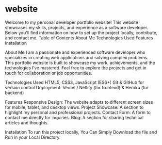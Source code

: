 # website
Welcome to my personal developer portfolio website! This website showcases my skills, projects, and experience as a software developer. Below you'll find information on how to set up the project locally, contribute, and contact me.
Table of Contents
About Me
Technologies Used
Features
Installation

About Me
I am a passionate and experienced software developer who specializes in creating web applications and solving complex problems. This portfolio website is built to showcase my work, achievements, and the technologies I've mastered. Feel free to explore the projects and get in touch for collaboration or job opportunities.

Technologies Used
HTML5, CSS3, JavaScript (ES6+)
Git & GitHub for version control
Deployment: Vercel / Netlify (for frontend) & Heroku (for backend)

Features
Responsive Design: The website adapts to different screen sizes for mobile, tablet, and desktop views.
Project Showcase: A section to highlight my personal and professional projects.
Contact Form: A form to contact me directly for inquiries.
Blog: A section for sharing technical articles and thoughts.

Installation
To run this project locally, You Can Simply Download the file and Run in your Local Directory.

